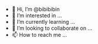 - 👋 Hi, I’m @bibibibin
- 👀 I’m interested in ...
- 🌱 I’m currently learning ...
- 💞️ I’m looking to collaborate on ...
- 📫 How to reach me ...

<!---
bibibibin/bibibibin is a ✨ special ✨ repository because its `README.md` (this file) appears on your GitHub profile.
You can click the Preview link to take a look at your changes.
--->
